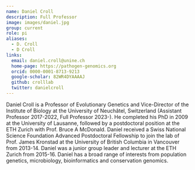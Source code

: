 ```yaml
---
name: Daniel Croll
description: Full Professor
image: images/daniel.jpg
group: current
role: pi
aliases:
  - D. Croll
  - D Croll
links:
  email: daniel.croll@unine.ch
  home-page: https://pathogen-genomics.org
  orcid: 0000-0001-8713-9213
  google-scholar: 82WR4DYAAAAJ
  github: crolllab
  twitter: danielcroll
---
```


Daniel Croll is a Professor of Evolutionary Genetics and Vice-Director of the Institute of Biology at the University of Neuchâtel, Switzerland (Assistant Professor 2017-2022, Full Professor 2023-). He completed his PhD in 2009 at the University of Lausanne, followed by a postdoctoral position at the ETH Zurich with Prof. Bruce A McDonald. Daniel received a Swiss National Science Foundation Advanced Postdoctoral Fellowship to join the lab of Prof. James Kronstad at the University of British Columbia in Vancouver from 2013-14. Daniel was a junior group leader and lecturer at the ETH Zurich from 2015-16. Daniel has a broad range of interests from population genetics, microbiology, bioinformatics and conservation genomics.
